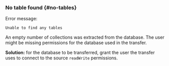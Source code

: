 ### No table found {#no-tables}

Error message:

```text
Unable to find any tables
```

An empty number of collections was extracted from the database. The user might be missing permissions for the database used in the transfer.

**Solution:** for the database to be transferred, grant the user the transfer uses to connect to the source `readWrite` permissions.
